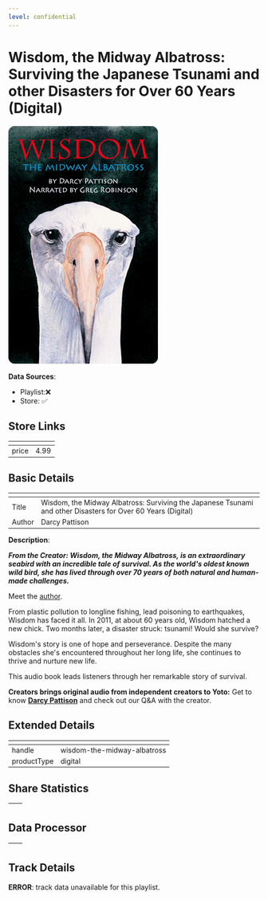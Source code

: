 ```yaml
---
level: confidential
---
```

# Wisdom, the Midway Albatross: Surviving the Japanese Tsunami and other Disasters for Over 60 Years (Digital)

![card_[2Wgpk].png](../../img/cards/card_[2Wgpk].png)

**Data Sources**: 

- Playlist:❌
- Store: ✅


## Store Links

| <!-- --> | <!-- --> |
| - | - |
| price | 4.99 |


## Basic Details

| <!-- --> | <!-- --> |
| - | - |
| Title | Wisdom, the Midway Albatross: Surviving the Japanese Tsunami and other Disasters for Over 60 Years (Digital) |
| Author | Darcy Pattison |

**Description**:

_**From the Creator: Wisdom, the Midway Albatross, is an extraordinary seabird with an incredible tale of survival. As the world's oldest known wild bird, she has lived through over 70 years of both natural and human-made challenges.**_

Meet the [author](https://yotoplay.com/creators/darcy-pattison "Darcy Pattison profile page").

From plastic pollution to longline fishing, lead poisoning to earthquakes, Wisdom has faced it all. In 2011, at about 60 years old, Wisdom hatched a new chick. Two months later, a disaster struck: tsunami! Would she survive?

Wisdom's story is one of hope and perseverance. Despite the many obstacles she's encountered throughout her long life, she continues to thrive and nurture new life.

This audio book leads listeners through her remarkable story of survival.

**Creators brings original audio from independent creators to Yoto:** Get to know **[Darcy Pattison](https://yotoplay.com/creators/darcy-pattison "Darcy Pattison profile page")[](https://yotoplay.com/creator/kaleidoscope-kids-bibles "Kaleidoscope Kids profile page")** and check out our Q&A with the creator.


## Extended Details

| <!-- --> | <!-- --> |
| - | - |
| handle | wisdom-the-midway-albatross |
| productType | digital |


## Share Statistics

| <!-- --> | <!-- --> |
| - | - |


## Data Processor

| <!-- --> | <!-- --> |
| - | - |


## Track Details

**ERROR**: track data unavailable for this playlist.
